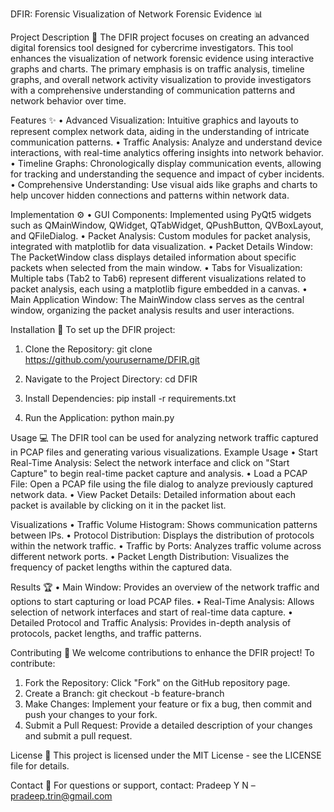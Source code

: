 DFIR: Forensic Visualization of Network Forensic Evidence 📊

Project Description 📝
The DFIR project focuses on creating an advanced digital forensics tool designed for cybercrime investigators. This tool enhances the visualization of network forensic evidence using interactive graphs and charts. The primary emphasis is on traffic analysis, timeline graphs, and overall network activity visualization to provide investigators with a comprehensive understanding of communication patterns and network behavior over time.

Features ✨
•	Advanced Visualization: Intuitive graphics and layouts to represent complex network data, aiding in the understanding of intricate communication patterns.
•	Traffic Analysis: Analyze and understand device interactions, with real-time analytics offering insights into network behavior.
•	Timeline Graphs: Chronologically display communication events, allowing for tracking and understanding the sequence and impact of cyber incidents.
•	Comprehensive Understanding: Use visual aids like graphs and charts to help uncover hidden connections and patterns within network data.

Implementation ⚙️
•	GUI Components: Implemented using PyQt5 widgets such as QMainWindow, QWidget, QTabWidget, QPushButton, QVBoxLayout, and QFileDialog.
•	Packet Analysis: Custom modules for packet analysis, integrated with matplotlib for data visualization.
•	Packet Details Window: The PacketWindow class displays detailed information about specific packets when selected from the main window.
•	Tabs for Visualization: Multiple tabs (Tab2 to Tab6) represent different visualizations related to packet analysis, each using a matplotlib figure embedded in a canvas.
•	Main Application Window: The MainWindow class serves as the central window, organizing the packet analysis results and user interactions.

Installation 🚀
To set up the DFIR project:
1.	Clone the Repository:
git clone https://github.com/yourusername/DFIR.git
2.	Navigate to the Project Directory:
cd DFIR


3.	Install Dependencies:
pip install -r requirements.txt
4.	Run the Application:
python main.py

Usage 💻
The DFIR tool can be used for analyzing network traffic captured in PCAP files and generating various visualizations.
Example Usage
•	Start Real-Time Analysis: Select the network interface and click on "Start Capture" to begin real-time packet capture and analysis.
•	Load a PCAP File: Open a PCAP file using the file dialog to analyze previously captured network data.
•	View Packet Details: Detailed information about each packet is available by clicking on it in the packet list.

Visualizations
•	Traffic Volume Histogram: Shows communication patterns between IPs.
•	Protocol Distribution: Displays the distribution of protocols within the network traffic.
•	Traffic by Ports: Analyzes traffic volume across different network ports.
•	Packet Length Distribution: Visualizes the frequency of packet lengths within the captured data.

Results 🏆
•	Main Window: Provides an overview of the network traffic and options to start capturing or load PCAP files.
•	Real-Time Analysis: Allows selection of network interfaces and start of real-time data capture.
•	Detailed Protocol and Traffic Analysis: Provides in-depth analysis of protocols, packet lengths, and traffic patterns.

Contributing 🤝
We welcome contributions to enhance the DFIR project! To contribute:
1.	Fork the Repository: Click "Fork" on the GitHub repository page.
2.	Create a Branch:
git checkout -b feature-branch
3.	Make Changes: Implement your feature or fix a bug, then commit and push your changes to your fork.
4.	Submit a Pull Request: Provide a detailed description of your changes and submit a pull request.
   
License 📜
This project is licensed under the MIT License - see the LICENSE file for details.

Contact 📧
For questions or support, contact:
Pradeep Y N – pradeep.trin@gmail.com

